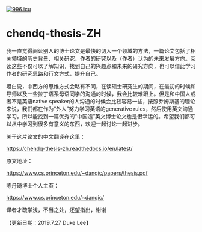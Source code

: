 [![996.icu](https://img.shields.io/badge/link-996.icu-red.svg)](https://996.icu)

# chendq-thesis-ZH

我一直觉得阅读别人的博士论文是最快的切入一个领域的方法，一篇论文包括了相关领域的历史背景、相关研究、作者的研究以及（作者）认为的未来发展方向。阅读这些不仅可以了解知识，找到自己的兴趣点和未来的研究方向，也可以借此学习作者的研究思路和行文方式，提升自己。

坦白说，中西方的思维方式会略有不同，在读硕士研究生的期间，在最初的时候和导师以及一些拉丁语系母语同学的沟通的时候，我会比较难跟上。但是和中国人或者不是英语native speaker的人沟通的时候会比较容易一些，按照乔姆斯基的理论来说，我们都在作为“外人”努力学习英语的generative rules，然后使用英文沟通学习。所以能找到一篇优秀的“中国造”英文博士论文也是很幸运的。希望我们都可以从中学习到很多有意义的东西，欢迎一起讨论一起进步。

关于这片论文的中文翻译在这里：

https://chendq-thesis-zh.readthedocs.io/en/latest/

原文地址：

https://www.cs.princeton.edu/~danqic/papers/thesis.pdf

陈丹琦博士个人主页：

https://www.cs.princeton.edu/~danqic/

译者才疏学浅，不当之处，还望指出，谢谢

【更新日期：2019.7.27 Duke Lee】

